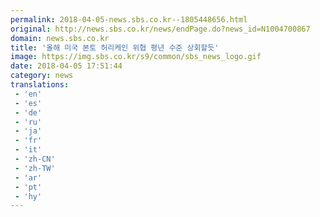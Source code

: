 ```yaml
---
permalink: 2018-04-05-news.sbs.co.kr--1805448656.html
original: http://news.sbs.co.kr/news/endPage.do?news_id=N1004700867
domain: news.sbs.co.kr
title: '올해 미국 본토 허리케인 위협 평년 수준 상회할듯'
image: https://img.sbs.co.kr/s9/common/sbs_news_logo.gif
date: 2018-04-05 17:51:44
category: news
translations: 
 - 'en'
 - 'es'
 - 'de'
 - 'ru'
 - 'ja'
 - 'fr'
 - 'it'
 - 'zh-CN'
 - 'zh-TW'
 - 'ar'
 - 'pt'
 - 'hy'
---
```



